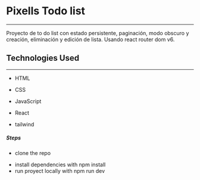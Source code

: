 <h1>Pixells Todo list</h1>
<hr><p>Proyecto de to do list con estado persistente, paginación, modo obscuro y creación, eliminación y edición de lista. Usando react router dom v6.</p><h2>Technologies Used</h2>
<hr><ul>
<li>HTML</li>
</ul><ul>
<li>CSS</li>
</ul><ul>
<li>JavaScript</li>
</ul><ul>
<li>React</li>
</ul><ul>
<li>tailwind</li>
</ul><h5>Steps</h5><ul>
<li>clone the repo</li>
</ul><ul>
<li>install dependencies with npm install</li>
<li>run proyect locally with npm run dev</li>
</ul>
